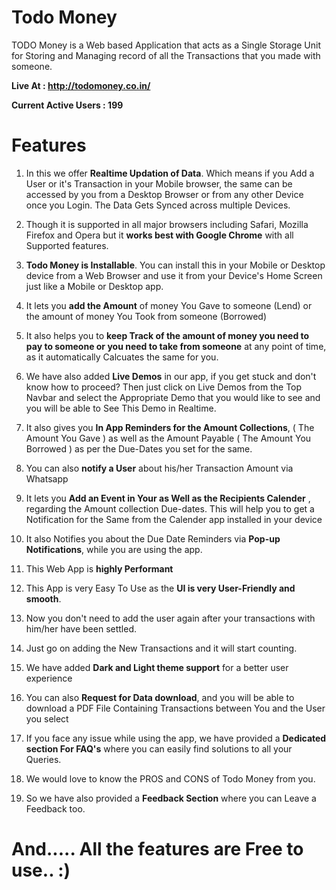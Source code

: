 # Todo Money
TODO Money is a Web based Application that acts as a Single Storage Unit for Storing and Managing record of all the Transactions that you made with someone.

**Live At : http://todomoney.co.in/**

**Current Active Users : 199**

# Features

1. In this we offer **Realtime Updation of Data**. Which means if you Add a User or it's Transaction in your Mobile browser, the same can be accessed by you from a Desktop Browser or from any other Device once you Login. The Data Gets Synced across multiple Devices.

2. Though it is supported in all major browsers including Safari, Mozilla Firefox and Opera but it **works best with Google Chrome** with all Supported features.

3. **Todo Money is Installable**. You can install this in your Mobile or Desktop device from a Web Browser and use it from your Device's Home Screen just like a Mobile or Desktop app. 

4. It lets you **add the Amount** of money You Gave to someone (Lend) or the amount of money You Took from someone (Borrowed)

5. It also helps you to **keep Track of the amount of money you need to pay to someone or you need to take from someone** at any point of time, as it automatically Calcuates the same for you.

6. We have also added **Live Demos** in our app, if you get stuck and don't know how to proceed? Then just click on Live Demos from the Top Navbar and select the Appropriate Demo that you would like to see and you will be able to See This Demo in Realtime.

7. It also gives you **In App Reminders for the Amount Collections**, ( The Amount You Gave ) as well as the Amount Payable ( The Amount You Borrowed ) as per the Due-Dates you set for the same.

8. You can also **notify a User** about his/her Transaction Amount via Whatsapp

9. It lets you **Add an Event in Your as Well as the Recipients Calender** , regarding the Amount collection Due-dates. This will help you to get a Notification for the Same from the Calender app installed in your device

10. It also Notifies you about the Due Date Reminders via **Pop-up Notifications**, while you are using the app.

11. This Web App is **highly Performant**

12. This App is very Easy To Use  as the **UI is very User-Friendly and smooth**.

13. Now you don't need to add the user again after your transactions with him/her have been settled.

14. Just go on adding the New Transactions and it will start counting.

15. We have added **Dark and Light theme support** for a better user experience

16. You can also **Request for Data download**, and you will be able to download a PDF File Containing Transactions between You and the User you select

17. If you face any issue while using the app, we have provided a **Dedicated section For FAQ's** where you can easily find solutions to all your Queries.

18. We would love to know the PROS and CONS of Todo Money from you.

19. So we have also provided a **Feedback Section** where you can Leave a Feedback too.


# And..... All the features are Free to use.. :)
